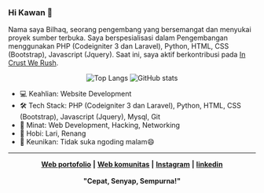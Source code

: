 
### Hi Kawan 👋
<!--
Here are some ideas to get you started:

- 🌱 Saat ini aku sedang belajar pengembangan website
- 👯 Saya ingin berkolaborasi dalam pengembangan website, jaringan, dan peretasan
- 💬 Tanyakan padaku tentang programming, peretasan, jaringan
- 📫 Cara menghubungi saya: ...
- 😄 Kata ganti: ...
- ⚡ Fakta menarik: ...
-->

Nama saya Bilhaq, seorang pengembang yang bersemangat dan menyukai proyek sumber terbuka. Saya berspesialisasi dalam Pengembangan menggunakan PHP (Codeigniter 3 dan Laravel), Python, HTML, CSS (Bootstrap), Javascript (Jquery). Saat ini, saya aktif berkontribusi pada [In Crust We Rush](https://github.com/ICWR-TEAM).

<div align="center">
  
![Top Langs](https://github-readme-stats.vercel.app/api/top-langs/?username=Jon3sjns&layout=donut&hide=)
![GitHub stats](https://github-readme-stats.vercel.app/api?username=Jon3sjns&show_icons=true&theme=dark&size_weight=0.5&count_weight=0.5)

</div>

- 💻 Keahlian: Website Development
- 🛠️ Tech Stack:  PHP (Codeigniter 3 dan Laravel), Python, HTML, CSS (Bootstrap), Javascript (Jquery), Mysql, Git
- 🌟 Minat: Web Development, Hacking, Networking
- 🎵 Hobi: Lari, Renang
- 🌈 Keunikan: Tidak suka ngoding malam😄

<div align="center>
  
![visitor badge](https://visitor-badge.laobi.icu/badge?page_id=Jon3sjns&left_text=My%20Page%20Visitors)

</div>

<hr>
<div align="center">


  
[**Web portofolio**](https://jon3sjns.github.io/) **|**
[**Web komunitas**](https://incrustwerush.org/) **|**
[**Instagram**](https://www.instagram.com/billy000_00/) **|**
[**linkedin**](https://www.linkedin.com/in/bilhaq-syahbani-sahatmojo/)
<br><br>
**"Cepat, Senyap, Sempurna!"** 
</div>
